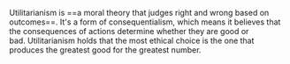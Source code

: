 Utilitarianism is ==a moral theory that judges right and wrong based on outcomes==. It's a form of consequentialism, which means it believes that the consequences of actions determine whether they are good or bad. Utilitarianism holds that the most ethical choice is the one that produces the greatest good for the greatest number.